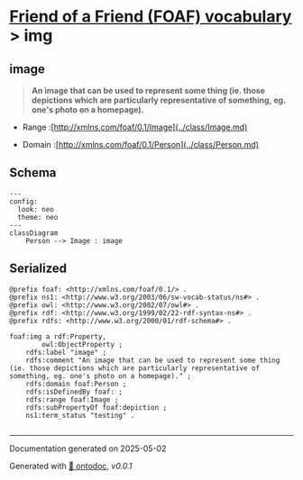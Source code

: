 # [Friend of a Friend (FOAF) vocabulary](../homepage.md) > img

## image

> **An image that can be used to represent some thing (ie. those depictions which are particularly representative of something, eg. one's photo on a homepage).**

- Range :[http://xmlns.com/foaf/0.1/Image](../class/Image.md)

- Domain :[http://xmlns.com/foaf/0.1/Person](../class/Person.md)

## Schema

```mermaid
---
config:
  look: neo
  theme: neo
---
classDiagram
    Person --> Image : image
```


## Serialized

```ttl
@prefix foaf: <http://xmlns.com/foaf/0.1/> .
@prefix ns1: <http://www.w3.org/2003/06/sw-vocab-status/ns#> .
@prefix owl: <http://www.w3.org/2002/07/owl#> .
@prefix rdf: <http://www.w3.org/1999/02/22-rdf-syntax-ns#> .
@prefix rdfs: <http://www.w3.org/2000/01/rdf-schema#> .

foaf:img a rdf:Property,
        owl:ObjectProperty ;
    rdfs:label "image" ;
    rdfs:comment "An image that can be used to represent some thing (ie. those depictions which are particularly representative of something, eg. one's photo on a homepage)." ;
    rdfs:domain foaf:Person ;
    rdfs:isDefinedBy foaf: ;
    rdfs:range foaf:Image ;
    rdfs:subPropertyOf foaf:depiction ;
    ns1:term_status "testing" .


```

---

Documentation generated on 2025-05-02

Generated with [📑 ontodoc](https://github.com/StephaneBranly/ontodoc), *v0.0.1*